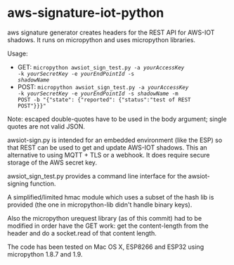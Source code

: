 # aws-signature-iot-python

aws signature generator creates headers for the REST API for AWS-IOT shadows.  It runs on micropython and uses micropython libraries.

Usage:
* GET: <code>micropython awsiot_sign_test.py -a <i>yourAccessKey</i> -k <i>yourSecretKey</i> -e <i>yourEndPointId</i> -s <i>shadowName</i></code>
* POST: <code>micropython awsiot_sign_test.py -a <i>yourAccessKey</i> -k <i>yourSecretKey</i> -e <i>yourEndPointId</i> -s <i>shadowName</i> -m POST -b "{\"state\": {\"reported\": {\"status\":\"test of REST POST\"}}}"</code>

Note: escaped double-quotes have to be used in the body argument; single quotes are not valid JSON.

awsiot-sign.py is intended for an embedded environment (like the ESP) so that REST can be used to get and update AWS-IOT shadows. This an alternative to using MQTT + TLS or a webhook. It does require secure storage of the AWS secret key.

awsiot_sign_test.py provides a command line interface for the awsiot-signing function.

A simplified/limited hmac module which uses a subset of the hash lib is provided (the one in micropython-lib didn't handle binary keys).

Also the micropython urequest library (as of this commit) had to be modified in order have the GET work: get the content-length from the header and do a socket.read of that content length.

The code has been tested on Mac OS X, ESP8266 and ESP32 using micropython 1.8.7 and 1.9.
